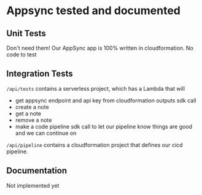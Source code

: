 # Appsync tested and documented

## Unit Tests

Don't need them! Our AppSync app is 100% written in cloudformation. No code to test

## Integration Tests

`/api/tests` contains a serverless project, which has a Lambda that will

-   get appsync endpoint and api key from cloudformation outputs sdk call
-   create a note
-   get a note
-   remove a note
-   make a code pipeline sdk call to let our pipeline know things are good and we can continue on

`/api/pipeline` contains a cloudformation project that defines our cicd pipeline.

## Documentation

Not implemented yet
